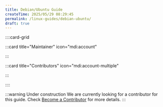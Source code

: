```yaml
---
title: Debian/Ubuntu Guide
createTime: 2025/05/29 08:29:45
permalink: /linux-guides/debian-ubuntu/
draft: true
---
```


::::card-grid

:::card title="Maintainer" icon="mdi:account"
<!-- add name here -->
:::

:::card title="Contributors" icon="mdi:account-multiple"
<!-- add name here -->
:::

::::

:::warning Under construction
We are currently looking for a contributor for this guide. Check [Become a Contributor](../about/become-a-contributor.md) for more details.
:::
